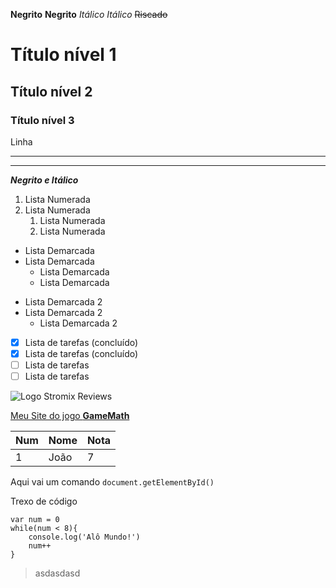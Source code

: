 **Negrito**
__Negrito__
*Itálico*
_Itálico_
~~Riscado~~
# Título nível 1
## Título nível 2
### Título nível 3
Linha

---
***

__*Negrito e Itálico*__ 

1. Lista Numerada
1. Lista Numerada
   1. Lista Numerada
   1. Lista Numerada

* Lista Demarcada
* Lista Demarcada
   * Lista Demarcada
   * Lista Demarcada 

- Lista Demarcada 2
- Lista Demarcada 2
   - Lista Demarcada 2

- [x] Lista de tarefas (concluído)
- [x] Lista de tarefas (concluído)
- [ ] Lista de tarefas
- [ ] Lista de tarefas

![Logo Stromix Reviews](https://imagenes.universia.net/gc/net/images/cultura/l/li/lin/linguagem_de_programa%C3%A7%C3%A3o.jpg)

[Meu Site do jogo **GameMath**](https://joaoscoelho.github.io/GameMath/)

Num | Nome | Nota
---|---|---
1 | João | 7

Aqui vai um comando `document.getElementById()`

Trexo de código
```
var num = 0
while(num < 8){
    console.log('Alô Mundo!')
    num++
} 
```

> asdasdasd